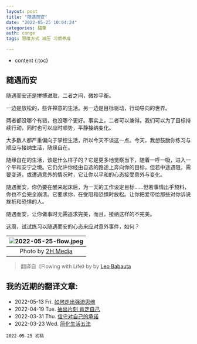 ```yaml
---
layout: post
title: "随遇而安"
date: "2022-05-25 10:04:24"
categories: 隨筆
auth: conge
tags: 思维方式 减压 习惯养成

---
```

* content
{:toc}

## 随遇而安

随遇而安还是拼搏进取，二者之间，微妙平衡。

一边是放松的，些许禅意的生活。另一边是目标驱动，行动导向的世界。

两者都没哪个有错，也没哪个更好。事实上，二者可以兼得。我们可以为了目标持续行动，同时也可以应时顺势，平静接纳变化。





大多数人都严重偏向于掌控生活，所以今天不谈这一点。今天，我想鼓励你练习与顺应与接纳生活，随缘自在。

随缘自在的生活，该是什么样子的？它是更多地觉察当下，随着一呼一吸，进入一个平和安宁之境。它仍允许你经由自选的路途上奔向你的目标，但若中途遇阻，需要变道，或遭遇意外的情况时，它让你以平和的心态接受意外与变化。

随遇而安，你仍要在醒来起床后，为一天的工作设定目标......但若事情出乎预料，你也不会完全崩溃。它要求你，在受阻和恐惧时放松。让你把爱带给那些对你诉说挫折和恐惧的人。

随遇而安，让你做事时无需追求完美，而且，接纳这样的不完美。

这周，试试练习以随遇而安的心态来应对意外事件，如何？

|![2022-05-25-flow.jpeg](https://s2.loli.net/2022/05/26/B2Uo4k3rPHYIxZJ.jpg)|
|:----:|
|Photo by [2H Media](https://unsplash.com/@2hmedia)|

> 翻译自《Flowing with Life》 by by [Leo Babauta](https://leobabauta.com/)

## 我的近期的翻译文章:

* 2022-05-13 Fri. [如何走出强迫思维 ](https://conge.github.io/2022/05/13/obsess/)
* 2022-04-19 Tue. [抽出片刻 肯定自己](https://conge.github.io/2022/04/19/self-acknowledge/)  
* 2022-03-31 Thu. [信守对自己的承诺](https://conge.github.io/2022/03/31/self-committed/)  
* 2022-03-23 Wed. [简化生活五法](https://conge.github.io/2022/03/23/five-ways-to-simplify/)  

```
2022-05-25 初稿
```
